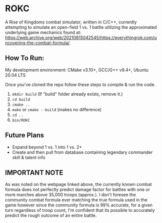 # ROKC
A Rise of Kingdoms combat simulator, written in C/C++, currently attempting to simulate an open-field 1 vs. 1 battle utilizing the approximated underlying game mechanics found at:  
https://web.archive.org/web/20210815042545/https://everythingrok.com/uncovering-the-combat-formula/.
 
 ## How To Run:
My development environment: CMake v3.10+, GCC/G++ v9.4+, Ubuntu 20.04 LTS  
  
Once you've cloned the repo follow these steps to compile & run the code.
  1. `mkdir build` (If "build" folder already exists, remove it.)   
  2. `cd build`  
  3. `cmake ..`  
  4. `make` or `cmake --build` (makes no difference)  
  5. `cd ..`  
  6. `bin/ROKC`  
  
## Future Plans
  - Expand beyond 1 vs. 1 into 1 vs. 2+
  - Create and then pull from database containing legendary commander skill & talent info  
    
## IMPORTANT NOTE  
As was noted on the webpage linked above, the currently known combat formula does not perfectly predict damage factor for battles with one or more marches above 35,000 troops (approx.). I don't foresee the community combat formula ever matching the true formula used in the game however since the community formula is 99% accurate, for a given turn regardless of troop count, I'm confident that its possible to accurately predict the rough outcome of an entire battle.
 
